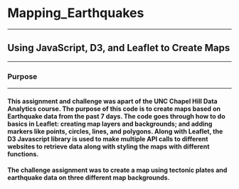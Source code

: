 # Mapping_Earthquakes
---
## Using JavaScript, D3, and Leaflet to Create Maps
---
### Purpose
---
#### This assignment and challenge was apart of the UNC Chapel Hill Data Analytics course. The purpose of this code is to create maps based on Earthquake data from the past 7 days. The code goes through how to do basics in Leaflet: creating map layers and backgrounds; and adding markers like points, circles, lines, and polygons. Along with Leaflet, the D3 Javascript library is used to make multiple API calls to different websites to retrieve data along with styling the maps with different functions. 
#### The challenge assignment was to create a map using tectonic plates and earthquake data on three different map backgrounds. 
